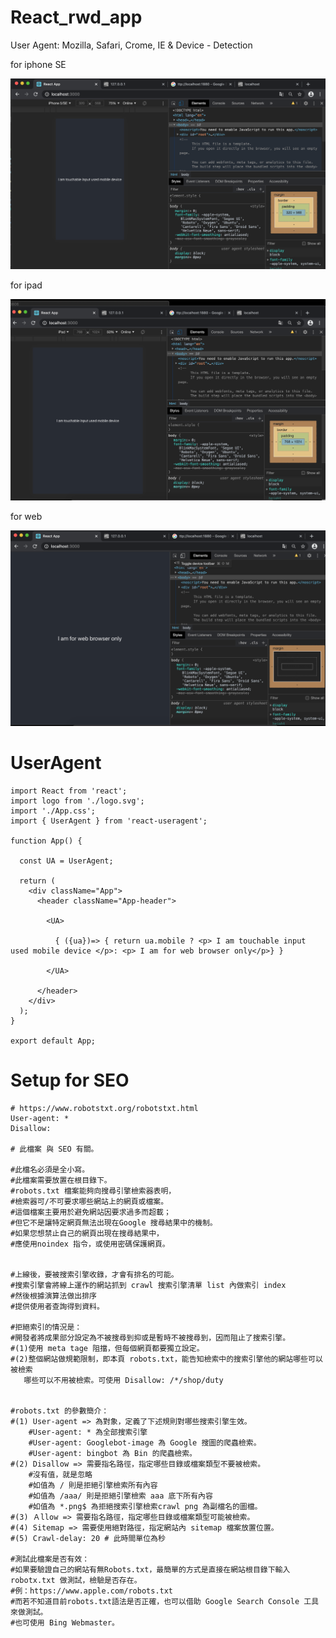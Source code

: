 # React_rwd_app
User Agent: Mozilla, Safari, Crome, IE &amp; Device - Detection

for iphone SE


![mobile](https://raw.githubusercontent.com/QueenieCplusplus/React_rwd_app/master/ua_app/RWD_iphone_demo.png)


for ipad

![pad](https://raw.githubusercontent.com/QueenieCplusplus/React_rwd_app/master/ua_app/RWD_ipad_demo.png)


for web

![browser](https://raw.githubusercontent.com/QueenieCplusplus/React_rwd_app/master/ua_app/RWD_web_demo.png)

# UserAgent

    import React from 'react';
    import logo from './logo.svg';
    import './App.css';
    import { UserAgent } from 'react-useragent';

    function App() {

      const UA = UserAgent;

      return (
        <div className="App">
          <header className="App-header">

            <UA>

              { ({ua})=> { return ua.mobile ? <p> I am touchable input used mobile device </p>: <p> I am for web browser only</p>} }

            </UA>

          </header>
        </div>
      );
    }

    export default App;

# Setup for SEO

    # https://www.robotstxt.org/robotstxt.html
    User-agent: *
    Disallow:

    # 此檔案 與 SEO 有關。

    #此檔名必須是全小寫。
    #此檔案需要放置在根目錄下。
    #robots.txt 檔案能夠向搜尋引擎檢索器表明，
    #檢索器可/不可要求哪些網站上的網頁或檔案。 
    #這個檔案主要用於避免網站因要求過多而超載；
    #但它不是讓特定網頁無法出現在Google 搜尋結果中的機制。 
    #如果您想禁止自己的網頁出現在搜尋結果中，
    #應使用noindex 指令，或使用密碼保護網頁。


    #上線後，要被搜索引擎收錄，才會有排名的可能。
    #搜索引擎會將線上運作的網站抓到 crawl 搜索引擎清單 list 內做索引 index
    #然後根據演算法做出排序
    #提供使用者查詢得到資料。

    #拒絕索引的情況是：
    #開發者將成果部分設定為不被搜尋到抑或是暫時不被搜尋到，因而阻止了搜索引擎。
    #(1)使用 meta tage 阻擋，但每個網頁都要獨立設定。
    #(2)整個網站做規範限制，即本頁 robots.txt，能告知檢索中的搜索引擎他的網站哪些可以被檢索
       哪些可以不用被檢索。可使用 Disallow: /*/shop/duty


    #robots.txt 的參數簡介：
    #(1) User-agent => 為對象，定義了下述規則對哪些搜索引擎生效。
        #User-agent: * 為全部搜索引擎
        #User-agent: Googlebot-image 為 Google 搜圖的爬蟲檢索。
        #User-agent: bingbot 為 Bin 的爬蟲檢索。
    #(2) Disallow => 需要指名路徑，指定哪些目錄或檔案類型不要被檢索。
        #沒有值，就是忽略
        #如值為 / 則是拒絕引擎檢索所有內容
        #如值為 /aaa/ 則是拒絕引擎檢索 aaa 底下所有內容
        #如值為 *.png$ 為拒絕搜索引擎檢索crawl png 為副檔名的圖檔。
    #(3) Ａllow => 需要指名路徑，指定哪些目錄或檔案類型可能被檢索。
    #(4) Sitemap => 需要使用絕對路徑，指定網站內 sitemap 檔案放置位置。
    #(5) Crawl-delay: 20 # 此時間單位為秒

    #測試此檔案是否有效：
    #如果要驗證自己的網站有無Robots.txt，最簡單的方式是直接在網站根目錄下輸入 robotx.txt 做測試，檢驗是否存在。
    #例：https://www.apple.com/robots.txt
    #而若不知道目前robots.txt語法是否正確，也可以借助 Google Search Console 工具來做測試。
    #也可使用 Bing Webmaster。
